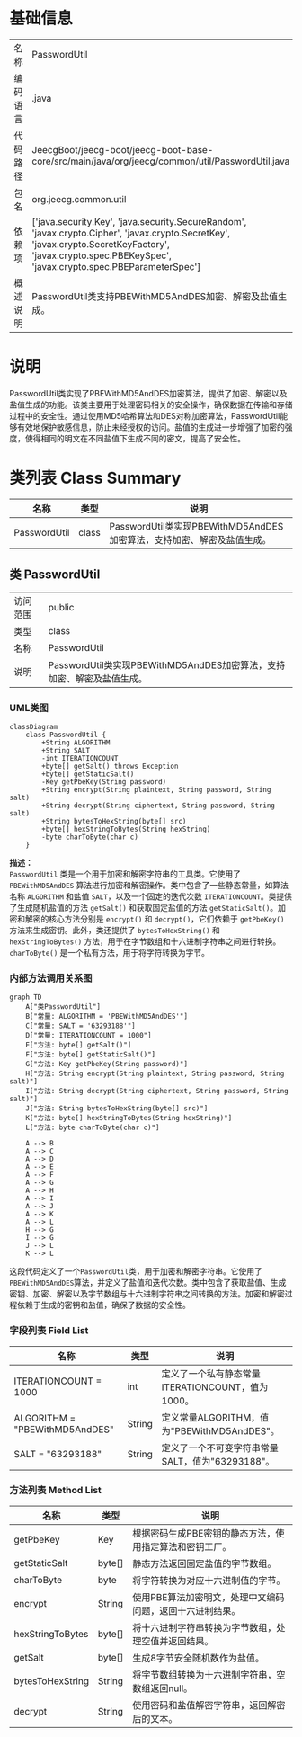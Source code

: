 # 基础信息

|      |      |
|------|------|
| 名称 | PasswordUtil |
| 编码语言 | .java |
| 代码路径 | JeecgBoot/jeecg-boot/jeecg-boot-base-core/src/main/java/org/jeecg/common/util/PasswordUtil.java |
| 包名 | org.jeecg.common.util |
| 依赖项 | ['java.security.Key', 'java.security.SecureRandom', 'javax.crypto.Cipher', 'javax.crypto.SecretKey', 'javax.crypto.SecretKeyFactory', 'javax.crypto.spec.PBEKeySpec', 'javax.crypto.spec.PBEParameterSpec'] |
| 概述说明 | PasswordUtil类支持PBEWithMD5AndDES加密、解密及盐值生成。 |

# 说明

PasswordUtil类实现了PBEWithMD5AndDES加密算法，提供了加密、解密以及盐值生成的功能。该类主要用于处理密码相关的安全操作，确保数据在传输和存储过程中的安全性。通过使用MD5哈希算法和DES对称加密算法，PasswordUtil能够有效地保护敏感信息，防止未经授权的访问。盐值的生成进一步增强了加密的强度，使得相同的明文在不同盐值下生成不同的密文，提高了安全性。

# 类列表 Class Summary

| 名称   | 类型  | 说明 |
|-------|------|-------------|
| PasswordUtil | class | PasswordUtil类实现PBEWithMD5AndDES加密算法，支持加密、解密及盐值生成。 |



## 类 PasswordUtil

|      |      |
|------|------|
| 访问范围 | public |
| 类型 | class |
| 名称 | PasswordUtil |
| 说明 | PasswordUtil类实现PBEWithMD5AndDES加密算法，支持加密、解密及盐值生成。 |


### UML类图

```mermaid
classDiagram
    class PasswordUtil {
        +String ALGORITHM
        +String SALT
        -int ITERATIONCOUNT
        +byte[] getSalt() throws Exception
        +byte[] getStaticSalt()
        -Key getPbeKey(String password)
        +String encrypt(String plaintext, String password, String salt)
        +String decrypt(String ciphertext, String password, String salt)
        +String bytesToHexString(byte[] src)
        +byte[] hexStringToBytes(String hexString)
        -byte charToByte(char c)
    }
```

**描述：**  
`PasswordUtil` 类是一个用于加密和解密字符串的工具类。它使用了 `PBEWithMD5AndDES` 算法进行加密和解密操作。类中包含了一些静态常量，如算法名称 `ALGORITHM` 和盐值 `SALT`，以及一个固定的迭代次数 `ITERATIONCOUNT`。类提供了生成随机盐值的方法 `getSalt()` 和获取固定盐值的方法 `getStaticSalt()`。加密和解密的核心方法分别是 `encrypt()` 和 `decrypt()`，它们依赖于 `getPbeKey()` 方法来生成密钥。此外，类还提供了 `bytesToHexString()` 和 `hexStringToBytes()` 方法，用于在字节数组和十六进制字符串之间进行转换。`charToByte()` 是一个私有方法，用于将字符转换为字节。


### 内部方法调用关系图

```mermaid
graph TD
    A["类PasswordUtil"]
    B["常量: ALGORITHM = 'PBEWithMD5AndDES'"]
    C["常量: SALT = '63293188'"]
    D["常量: ITERATIONCOUNT = 1000"]
    E["方法: byte[] getSalt()"]
    F["方法: byte[] getStaticSalt()"]
    G["方法: Key getPbeKey(String password)"]
    H["方法: String encrypt(String plaintext, String password, String salt)"]
    I["方法: String decrypt(String ciphertext, String password, String salt)"]
    J["方法: String bytesToHexString(byte[] src)"]
    K["方法: byte[] hexStringToBytes(String hexString)"]
    L["方法: byte charToByte(char c)"]

    A --> B
    A --> C
    A --> D
    A --> E
    A --> F
    A --> G
    A --> H
    A --> I
    A --> J
    A --> K
    A --> L
    H --> G
    I --> G
    J --> L
    K --> L
```

这段代码定义了一个`PasswordUtil`类，用于加密和解密字符串。它使用了`PBEWithMD5AndDES`算法，并定义了盐值和迭代次数。类中包含了获取盐值、生成密钥、加密、解密以及字节数组与十六进制字符串之间转换的方法。加密和解密过程依赖于生成的密钥和盐值，确保了数据的安全性。

### 字段列表 Field List

| 名称  | 类型  | 说明 |
|-------|-------|------|
| ITERATIONCOUNT = 1000 | int | 定义了一个私有静态常量ITERATIONCOUNT，值为1000。 |
| ALGORITHM = "PBEWithMD5AndDES" | String | 定义常量ALGORITHM，值为"PBEWithMD5AndDES"。 |
| SALT = "63293188" | String | 定义了一个不可变字符串常量SALT，值为"63293188"。 |

### 方法列表 Method List

| 名称  | 类型  | 说明 |
|-------|-------|------|
| getPbeKey | Key | 根据密码生成PBE密钥的静态方法，使用指定算法和密钥工厂。 |
| getStaticSalt | byte[] | 静态方法返回固定盐值的字节数组。 |
| charToByte | byte | 将字符转换为对应十六进制值的字节。 |
| encrypt | String | 使用PBE算法加密明文，处理中文编码问题，返回十六进制结果。 |
| hexStringToBytes | byte[] | 将十六进制字符串转换为字节数组，处理空值并返回结果。 |
| getSalt | byte[] | 生成8字节安全随机数作为盐值。 |
| bytesToHexString | String | 将字节数组转换为十六进制字符串，空数组返回null。 |
| decrypt | String | 使用密码和盐值解密字符串，返回解密后的文本。 |




